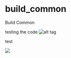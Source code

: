 # build_common
Build Common



testing the code
![alt tag](https://s3.amazonaws.com/jenkins-github-badge/build-common/master/icon.svg)

test

<img src="https://s3.amazonaws.com/jenkins-github-badge/build-common/master/icon.svg">